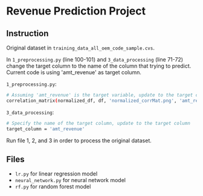 # Revenue Prediction Project

## Instruction 
Original dataset in `training_data_all_oem_code_sample.cvs`. 

In `1_preprocessing.py` (line 100-101) and `3_data_processing` (line 71-72) change the target column to the name of the column that trying to predict. Current code is using 'amt_revenue' as target column. 

`1_preprocessing.py`: 
```bash
# Assuming 'amt_revenue' is the target variable, update to the target column 
correlation_matrix(normalized_df, df, 'normalized_corrMat.png', 'amt_revenue')
```

`3_data_processing`: 
```bash
# Specify the name of the target column, update to the target column
target_column = 'amt_revenue'
```

Run file 1, 2, and 3 in order to process the original dataset. 

## Files
- `lr.py` for linear regression model 
- `neural_network.py` for neural network model 
- `rf.py` for random forest model 